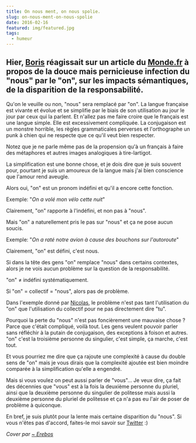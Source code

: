 ```yaml
---
title: On nous ment, on nous spolie.
slug: on-nous-ment-on-nous-spolie
date: 2016-02-16
featured: img/featured.jpg
tags:
  - humeur
---
```


Hier, [Boris](http://twitter.com/borisschapira) réagissait sur un article du [Monde.fr](http://correcteurs.blog.lemonde.fr/2016/01/30/le-pronom-nous-est-il-entre-en-zone-omineuse/) à propos de la douce mais pernicieuse infection du "**nous**" par le "**on**", sur les impacts sémantiques, de la disparition de la responsabilité.
---

Qu'on le veuille ou non, "nous" sera remplacé par "on". La langue française est vivante et évolue et se simplifie par le biais de son utilisation au jour le jour par ceux qui la parlent. Et n'allez pas me faire croire que le français est une langue simple. Elle est excessivement compliquée. La conjugaison est un monstre horrible, les règles grammaticales perverses et l'orthographe un punk à chien qui ne respecte que ce qu'il veut bien respecter.

Notez que je ne parle même pas de la propension qu'à un français à faire des métaphores et autres images analogiques à tire-lartigot.

La simplification est une bonne chose, et je dois dire que je suis souvent pour, pourtant je suis un amoureux de la langue mais j'ai bien conscience que l'amour rend aveugle.

Alors oui, "on" est un pronom indéfini et qu'il a encore cette fonction.

Exemple: "*On a volé mon vélo cette nuit*"

Clairement, "on" rapporte à l'indéfini, et non pas à "nous".

Mais "on" a naturellement pris le pas sur "nous" et ça ne pose aucun soucis.

Exemple: "*On a raté notre avion à cause des bouchons sur l'autoroute*"

Clairement, "on" est défini, c'est nous.

Si dans la tête des gens "on" remplace "nous" dans certains contextes, alors je ne vois aucun problème sur la question de la responsabilité.

"on" ≠ indéfini systématiquement.

Si "on" = collectif = "nous", alors pas de problème.

Dans l'exemple donné par [Nicolas](http://www.nicolas-hoffmann.net/source/1560-J-ai-decide-d-arreter-de-sauver-le-monde.html), le problème n'est pas tant l'utilisation du "on" que l'utilisation du collectif pour ne pas directement dire "tu".

Pourquoi la perte du "nous" n'est pas foncièrement une mauvaise chose ? Parce que c'était compliqué, voilà tout. Les gens veulent pouvoir parler sans réfléchir à la putain de conjugaison, des exceptions à foison et autres. "on" c'est la troisième personne du singulier, c'est simple, ça marche, c'est tout.

Et vous pourriez me dire que ça rajoute une complexité à cause du double sens de "on" mais je vous dirais que la complexité ajoutée est bien moindre comparée à la simplification qu'elle a engendré.

Mais si vous voulez on peut aussi parler de "vous"… Je veux dire, ça fait des décennies que "vous" est à la fois la deuxième personne du pluriel, ainsi que la deuxième personne du singulier de politesse mais aussi la deuxième personne du pluriel de politesse et ça n'a pas eu l'air de poser de problème à quiconque.

En bref, je suis plutôt pour la lente mais certaine disparition du "nous". Si vous n'êtes pas d'accord, faites-le moi savoir sur [Twitter](http://twitter.com/GoOz) :)

*Cover par [~ Erebos](https://www.flickr.com/photos/erebos_/6169168565/)*
